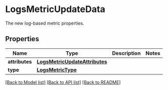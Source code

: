 # LogsMetricUpdateData

The new log-based metric properties.

## Properties

| Name           | Type                                                            | Description | Notes |
| -------------- | --------------------------------------------------------------- | ----------- | ----- |
| **attributes** | [**LogsMetricUpdateAttributes**](LogsMetricUpdateAttributes.md) |             |
| **type**       | [**LogsMetricType**](LogsMetricType.md)                         |             |

[[Back to Model list]](README.md#documentation-for-models) [[Back to API list]](README.md#documentation-for-api-endpoints) [[Back to README]](README.md)
